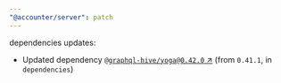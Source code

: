 ```yaml
---
"@accounter/server": patch
---
```

dependencies updates:
  - Updated dependency [`@graphql-hive/yoga@0.42.0` ↗︎](https://www.npmjs.com/package/@graphql-hive/yoga/v/0.42.0) (from `0.41.1`, in `dependencies`)
